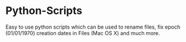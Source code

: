 # Python-Scripts
Easy to use python scripts which can be used to rename files, fix epoch (01/01/1970) creation dates in Files (Mac OS X) and much more.
